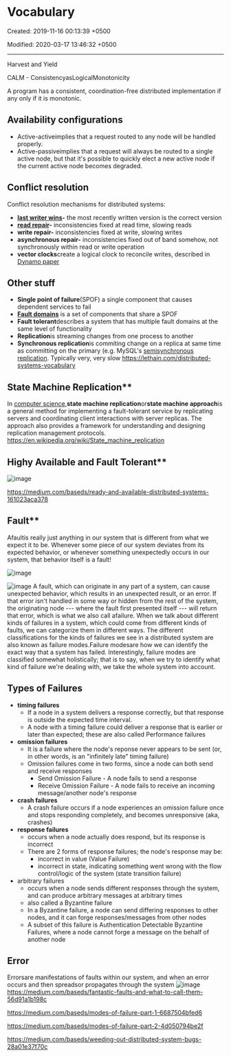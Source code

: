 # Vocabulary

Created: 2019-11-16 00:13:39 +0500

Modified: 2020-03-17 13:46:32 +0500

---

Harvest and Yield

CALM - ConsistencyasLogicalMonotonicity

A program has a consistent, coordination-free distributed implementation if any only if it is monotonic.

## Availability configurations

- Active-activeimplies that a request routed to any node will be handled properly.
- Active-passiveimplies that a request will always be routed to a single active node, but that it's possible to quickly elect a new active node if the current active node becomes degraded.

## Conflict resolution

Conflict resolution mechanisms for distributed systems:

- **[last writer wins](https://dl.acm.org/citation.cfm?doid=1435417.1435432)-** the most recently written version is the correct version
- **[read repair](https://en.wikipedia.org/wiki/Eventual_consistency)-** inconsistencies fixed at read time, slowing reads
- **write repair-** inconsistencies fixed at write, slowing writes
- **asynchronous repair-** inconsistencies fixed out of band somehow, not synchronously within read or write operation
- **vector clocks**create a logical clock to reconcile writes, described in [Dynamo paper](https://www.allthingsdistributed.com/files/amazon-dynamo-sosp2007.pdf)

## Other stuff

- **Single point of failure**(SPOF) a single component that causes dependent services to fail
- [**Fault domains**](https://lethain.com/fault-domains/) is a set of components that share a SPOF
- **Fault tolerant**describes a system that has multiple fault domains at the same level of functionality
- **Replication**is streaming changes from one process to another
- **Synchronous replication**is commiting change on a replica at same time as committing on the primary (e.g. MySQL's [semisynchronous replication](https://dev.mysql.com/doc/refman/5.5/en/replication-semisync.html). Typically very, very slow
<https://lethain.com/distributed-systems-vocabulary>

## State Machine Replication**

In [computer science](https://en.wikipedia.org/wiki/Computer_science),**state machine replication**or**state machine approach**is a general method for implementing a fault-tolerant service by replicating servers and coordinating client interactions with server replicas. The approach also provides a framework for understanding and designing replication management protocols.
<https://en.wikipedia.org/wiki/State_machine_replication>

## Highy Available and Fault Tolerant**

![image](media/Vocabulary-image1.jpg)

<https://medium.com/baseds/ready-and-available-distributed-systems-161023aca378>

## Fault**

Afaultis really just anything in our system that is different from what we expect it to be. Whenever some piece of our system deviates from its expected behavior, or whenever something unexpectedly occurs in our system, that behavior itself is a fault!

![image](media/Vocabulary-image2.jpg)

![image](media/Vocabulary-image3.jpg)
A fault, which can originate in any part of a system, can cause unexpected behavior, which results in an unexpected result, or an error. If that error isn't handled in some way or hidden from the rest of the system, the originating node --- where the fault first presented itself --- will return that error, which is what we also call afailure. When we talk about different kinds of failures in a system, which could come from different kinds of faults, we can categorize them in different ways.
The different classifications for the kinds of failures we see in a distributed system are also known as failure modes.Failure modesare how we can identify the exact way that a system has failed. Interestingly, failure modes are classified somewhat holistically; that is to say, when we try to identify what kind of failure we're dealing with, we take the whole system into account.

## Types of Failures

- **timing failures**
  - If a node in a system delivers a response correctly, but that response is outside the expected time interval.
  - A node with a timing failure could deliver a response that is earlier or later than expected; these are also called Performance failures
- **omission failures**
  - It is a failure where the node's reponse never appears to be sent (or, in other words, is an "infinitely late" timing failure)
  - Omission failures come in two forms, since a node can both send and receive responses
    - Send Omission Failure - A node fails to send a response
    - Receive Omission Failure - A node fails to receive an incoming message/another node's response
- **crash failures**
  - A crash failure occurs if a node experiences an omission failure once and stops responding completely, and becomes unresponsive (aka, crashes)
- **response failures**
  - occurs when a node actually does respond, but its response is incorrect
  - There are 2 forms of response failures; the node's response may be:
    - incorrect in value (Value Failure)
    - incorrect in state, indicating something went wrong with the flow control/logic of the system (state transition failure)
- arbitrary failures
  - occurs when a node sends different responses through the system, and can produce arbitrary messages at arbitrary times
  - also called a Byzantine failure
  - In a Byzantine failure, a node can send differing responses to other nodes, and it can forge responses/messages from other nodes
  - A subset of this failure is Authentication Detectable Byzantine Failures, where a node cannot forge a message on the behalf of another node

## Error

Errorsare manifestations of faults within our system, and when an error occurs and then spreadsor propagates through the system
![image](media/Vocabulary-image4.jpeg)
<https://medium.com/baseds/fantastic-faults-and-what-to-call-them-56d91a1b198c>

<https://medium.com/baseds/modes-of-failure-part-1-6687504bfed6>

<https://medium.com/baseds/modes-of-failure-part-2-4d050794be2f>

<https://medium.com/baseds/weeding-out-distributed-system-bugs-28a01e37f70c>
